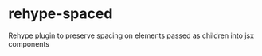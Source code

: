 # rehype-spaced
Rehype plugin to preserve spacing on elements passed as children into jsx components
